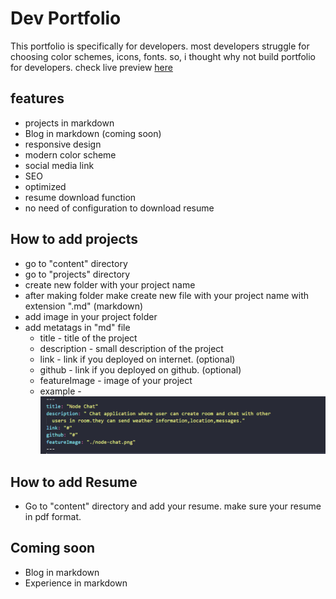 # Dev Portfolio

This portfolio is specifically for developers. most developers struggle for choosing color schemes, icons, fonts. so, i thought why not build portfolio for developers. check live preview [here](http://yashrajbasan.com/dev-portfolio)

## features
  * projects in markdown
  * Blog in markdown (coming soon)
  * responsive design
  * modern color scheme
  * social media link
  * SEO
  * optimized 
  * resume download function
  * no need of configuration to download resume 

## How to add projects

  * go to "content" directory
  * go to "projects" directory
  * create new folder with your project name
  * after making folder make create new file with your project name with extension ".md" (markdown)
  * add image in your project folder
  * add metatags in "md" file
    * title - title of the project
    * description - small description of the project
    * link - link if you deployed on internet. (optional)
    * github - link if you deployed on github. (optional)
    * featureImage - image of your project
    * example - 
    ![example](https://raw.githubusercontent.com/yashrajb/dev-portfolio/master/repo/Capture.PNG)
  
## How to add Resume

  * Go to "content" directory and add your resume. make sure your resume in pdf format.
  
## Coming soon
  * Blog in markdown
  * Experience in markdown
